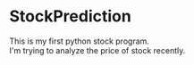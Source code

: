# StockPrediction
This is my first python stock program.  
I'm trying to analyze the price of stock recently.  